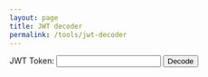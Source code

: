 ```yaml
---
layout: page
title: JWT decoder
permalink: /tools/jwt-decoder
---
```


<link rel="stylesheet" type="text/css" href="{{ site.baseurl }}/assets/css/jwt-decoder.css" />
<div class='decoder'>
  <label for='token'>JWT Token: </label>
  <input type='text' id='token' />
  <button id='decode'>Decode</button>
  <div id='token-header'></div>
  <div id='token-payload'></div>
  <div id='error-message'></div>
</div>

<script src='{{ site.baseurl }}/assets/script/jwt-decoder.js'></script>
